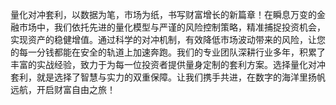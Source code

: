 量化对冲套利，以数据为笔，市场为纸，书写财富增长的新篇章！在瞬息万变的金融市场中，我们依托先进的量化模型与严谨的风险控制策略，精准捕捉投资机会，实现资产的稳健增值。通过科学的对冲机制，有效降低市场波动带来的风险，让您的每一分钱都能在安全的轨道上加速奔跑。我们的专业团队深耕行业多年，积累了丰富的实战经验，致力于为每一位投资者提供量身定制的套利方案。选择量化对冲套利，就是选择了智慧与实力的双重保障。让我们携手共进，在数字的海洋里扬帆远航，开启财富自由之旅！